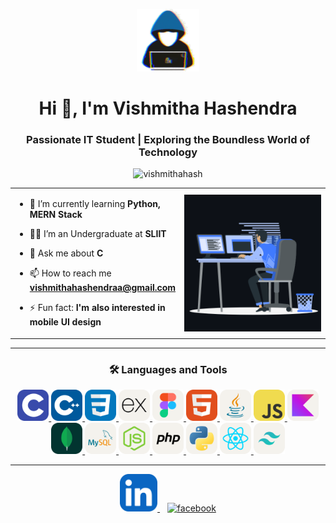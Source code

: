 <p align="center">
  <img src="https://github.com/Vishmithahash/Vishmithahash/blob/main/about.gif" width="100px">
</p>

<h1 align="center">Hi 👋, I'm Vishmitha Hashendra</h1>
<h3 align="center">Passionate IT Student | Exploring the Boundless World of Technology</h3>

<p align="center">
  <img src="https://komarev.com/ghpvc/?username=vishmithahash&label=Profile%20views&color=0e75b6&style=flat" alt="vishmithahash" />
</p>

<table align="center">
<tr border="none">
<td width="50%" align="left">

- 🌱 I’m currently learning **Python, MERN Stack**

- 🧑‍🎓 I’m an Undergraduate at **SLIIT**

- 💬 Ask me about **C**

- 📫 How to reach me **vishmithahashendraa@gmail.com**

- ⚡ Fun fact: **I'm also interested in mobile UI design**

</td>

<td width="50%" align="center">

  <img align="center" alt="Coding" width="450" src="https://github.com/Vishmithahash/Vishmithahash/blob/main/animation.gif">

</td>
</tr>
</table>

---

<h3 align="center">🛠️ Languages and Tools</h3>

<p align="center"> 
  <a href="https://www.cprogramming.com/" target="_blank" rel="noreferrer"> 
    <img src="https://github.com/tandpfun/skill-icons/blob/main/icons/C.svg" alt="c" width="50" height="50"/> 
  </a> 
  <a href="https://www.w3schools.com/cpp/" target="_blank" rel="noreferrer"> 
    <img src="https://github.com/tandpfun/skill-icons/blob/main/icons/CPP.svg" alt="cplusplus" width="50" height="50"/> 
  </a> 
  <a href="https://www.w3schools.com/css/" target="_blank" rel="noreferrer"> 
    <img src="https://github.com/tandpfun/skill-icons/blob/main/icons/CSS.svg" alt="css3" width="50" height="50"/> 
  </a> 
  <a href="https://expressjs.com" target="_blank" rel="noreferrer"> 
    <img src="https://github.com/tandpfun/skill-icons/blob/main/icons/ExpressJS-Light.svg" alt="express" width="50" height="50"/> 
  </a> 
  <a href="https://www.figma.com/" target="_blank" rel="noreferrer"> 
    <img src="https://github.com/tandpfun/skill-icons/blob/main/icons/Figma-Light.svg" alt="figma" width="50" height="50"/> 
  </a> 
  <a href="https://www.w3.org/html/" target="_blank" rel="noreferrer"> 
    <img src="https://github.com/tandpfun/skill-icons/blob/main/icons/HTML.svg" alt="html5" width="50" height="50"/> 
  </a> 
  <a href="https://www.java.com" target="_blank" rel="noreferrer"> 
    <img src="https://github.com/tandpfun/skill-icons/blob/main/icons/Java-Light.svg" alt="java" width="50" height="50"/> 
  </a> 
  <a href="https://developer.mozilla.org/en-US/docs/Web/JavaScript" target="_blank" rel="noreferrer"> 
    <img src="https://github.com/tandpfun/skill-icons/blob/main/icons/JavaScript.svg" alt="javascript" width="50" height="50"/> 
  </a> 
  <a href="https://kotlinlang.org" target="_blank" rel="noreferrer"> 
    <img src="https://github.com/tandpfun/skill-icons/blob/main/icons/Kotlin-Light.svg" alt="kotlin" width="50" height="50"/> 
  </a> 
  <a href="https://www.mongodb.com/" target="_blank" rel="noreferrer"> 
    <img src="https://github.com/tandpfun/skill-icons/blob/main/icons/MongoDB.svg" alt="mongodb" width="50" height="50"/> 
  </a> 
  <a href="https://www.mysql.com/" target="_blank" rel="noreferrer"> 
    <img src="https://github.com/tandpfun/skill-icons/blob/main/icons/MySQL-Light.svg" alt="mysql" width="50" height="50"/> 
  </a> 
  <a href="https://nodejs.org" target="_blank" rel="noreferrer"> 
    <img src="https://github.com/tandpfun/skill-icons/blob/main/icons/NodeJS-Light.svg" alt="nodejs" width="50" height="50"/> 
  </a> 
  <a href="https://www.php.net" target="_blank" rel="noreferrer"> 
    <img src="https://github.com/tandpfun/skill-icons/blob/main/icons/PHP-Light.svg" alt="php" width="50" height="50"/> 
  </a> 
  <a href="https://www.python.org" target="_blank" rel="noreferrer"> 
    <img src="https://github.com/tandpfun/skill-icons/blob/main/icons/Python-Light.svg" alt="python" width="50" height="50"/> 
  </a> 
  <a href="https://reactjs.org/" target="_blank" rel="noreferrer"> 
    <img src="https://github.com/tandpfun/skill-icons/blob/main/icons/React-Light.svg" alt="react" width="50" height="50"/> 
  </a> 
  <a href="https://tailwindcss.com/" target="_blank" rel="noreferrer"> 
    <img src="https://github.com/tandpfun/skill-icons/blob/main/icons/TailwindCSS-Light.svg" alt="tailwind" width="50" height="50"/> 
  </a> 
</p>

---


<p align="center">
  <a href="https://www.linkedin.com/in/vishmitha-hashendra-419b072b0" target="blank">
    <img src="https://github.com/Vishmithahash/Skill-Icons/blob/main/icons/LinkedIn.svg" alt="linkedin" width="60" height="60"/>
  </a>
  &nbsp;&nbsp;
  <a href="https://www.facebook.com/share/1AfYcQUKyK/?mibextid=wwXIfr" target="blank">
    <img src="https://raw.githubusercontent.com/rahuldkjain/github-profile-readme-generator/master/src/images/icons/Social/facebook.svg" alt="facebook" width="60" height="60"/>
  </a>
</p>

